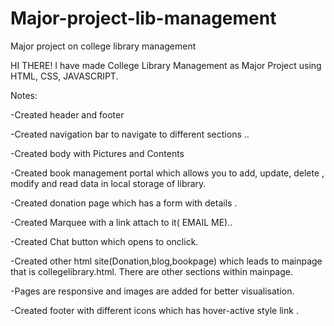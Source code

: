 # Major-project-lib-management
Major project on college library management 

HI THERE! I have made College Library Management as Major Project using HTML, CSS, JAVASCRIPT.

Notes:

-Created header and footer

-Created navigation bar to navigate to different sections ..

-Created body with Pictures and Contents  

-Created book management portal which allows you to add, update, delete , modify and read data in local storage of library. 

-Created donation page which has a form with details .

-Created Marquee with a link attach to it( EMAIL ME)..

-Created Chat button which opens to onclick.

-Created other html site(Donation,blog,bookpage) which leads to mainpage that is collegelibrary.html. There are other sections within mainpage.

-Pages are responsive and images are added for better visualisation.

-Created footer with different icons which has hover-active style link .
